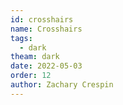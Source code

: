 ```yaml
---
id: crosshairs
name: Crosshairs
tags: 
  - dark
theam: dark
date: 2022-05-03
order: 12
author: Zachary Crespin
---
```

